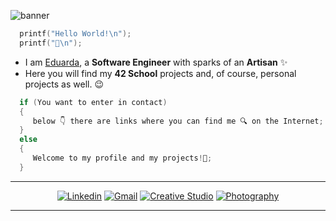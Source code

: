 ![banner](https://blogger.googleusercontent.com/img/b/R29vZ2xl/AVvXsEj9MzIeh-VbJrOEi8Np6k69JpwekL1xJ6a16ftzmkHzQveBGDJ7JAg2mmNZk_jJkg-pPxtcF2zx73EYIDIsgX9iPoJOZkXO_jaw2VomkumeG6e695NMq334PFVF7NPj2TxD-ekoEeYTy0egjqBzH51NFMQNc5LQVSuVuxkrh9NDp3SQPSumN7PzqlaweXk/s1000/usagi_banner_1000.jpg)

```C
  printf("Hello World!\n");
  printf("🖖\n");
```

- I am <ins>Eduarda</ins>, a **Software Engineer** with sparks of an **Artisan** ✨
- Here you will find my **42 School** projects and, of course, personal projects as well. 😉

```C
  if (You want to enter in contact)
  {
     below 👇 there are links where you can find me 🔍 on the Internet;
  }
  else
  {
     Welcome to my profile and my projects!🐇;
  }
```

---

<div align="center">
<a href="https://www.linkedin.com/in/edooarda/" target="_blank" rel="external" ><img src="https://img.shields.io/badge/Linkedin-pink?style=for-the-badge&amp;logo=Linkedin&amp;logoColor=grey" alt="Linkedin" /></a>
<a href="mailto:edooarda@gmail.com" target="_blank" rel="external" ><img src="https://img.shields.io/badge/Gmail-pink?style=for-the-badge&amp;logo=gmail&amp;logoColor=grey" alt="Gmail" /></a>
<a href="https://vasquetundum.tumblr.com/" target="_blank" rel="external"><img src="https://img.shields.io/badge/Creative_Studio-pink?style=for-the-badge&logo=tumblr&logoColor=grey" alt="Creative Studio"></a>
<a href="https://www.instagram.com/fotografadecaracol/" target="_blank" rel="external" ><img src="https://img.shields.io/badge/Photography-pink?style=for-the-badge&logo=instagram&logoColor=grey" alt="Photography"></a>
</div>


---

<!--
## Hi there 👋

  badge generator > https://michaelcurrin.github.io/badge-generator/#/generic

---

**edooarda/edooarda** is a ✨ _special_ ✨ repository because its `README.md` (this file) appears on your GitHub profile.

Here are some ideas to get you started:

- 🔭 I’m currently working on ...
- 🌱 I’m currently learning ...
- 👯 I’m looking to collaborate on ...
- 🤔 I’m looking for help with ...
- 💬 Ask me about ...
- 📫 How to reach me: ...
- 😄 Pronouns: ...
- ⚡ Fun fact: ...
-->
